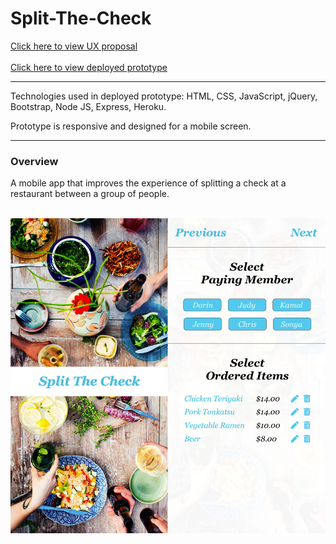 # Split-The-Check

[Click here to view UX proposal](https://github.com/makicoding/Split-The-Check/blob/master/Presentation%20Deck/Split%20The%20Check%20App%20Presentation%20v3.pdf)
<br></br>
[Click here to view deployed prototype](https://aqueous-bayou-95081.herokuapp.com/)
***

Technologies used in deployed prototype: HTML, CSS, JavaScript, jQuery, Bootstrap, Node JS, Express, Heroku. 

Prototype is responsive and designed for a mobile screen. 

***
### Overview
A mobile app that improves the experience of splitting a check at a restaurant between a group of people. 
<br></br>

![Screenshot](https://raw.githubusercontent.com/makicoding/Split-The-Check/master/screenshot/sRGB_1000px_SplitTheCheck_Thumbnail.jpg)



